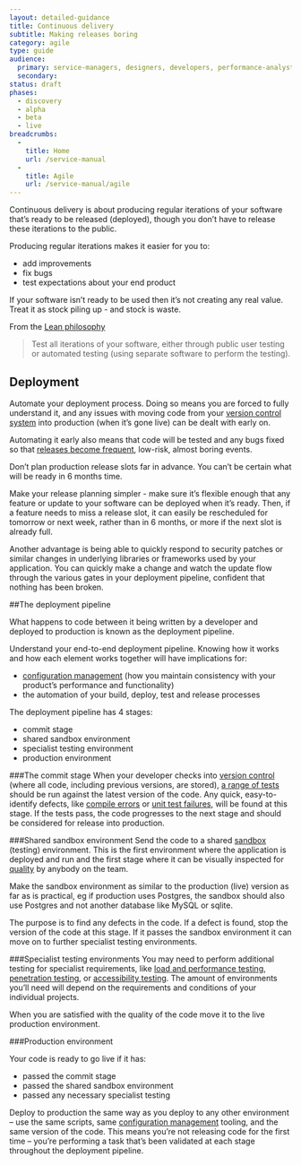 ```yaml
---
layout: detailed-guidance
title: Continuous delivery
subtitle: Making releases boring
category: agile
type: guide
audience:
  primary: service-managers, designers, developers, performance-analysts, user-researchers, content-designers, tech-archs
  secondary:
status: draft
phases:
  - discovery
  - alpha
  - beta
  - live
breadcrumbs:
  -
    title: Home
    url: /service-manual
  -
    title: Agile
    url: /service-manual/agile
---
```


Continuous delivery is about producing regular iterations of your software that’s ready to be released (deployed), though you don’t have to release these iterations to the public.

Producing regular iterations makes it easier for you to:

* add improvements
* fix bugs
* test expectations about your end product

If your software isn’t ready to be used then it’s not creating any real value. Treat it as stock piling up - and stock is waste.

From the [Lean philosophy](http://en.wikipedia.org/wiki/Lean_software_development)

> Test all iterations of your software, either through public user testing or automated testing (using separate software to perform the testing).

## Deployment
Automate your deployment process. Doing so means you are forced to fully understand it, and any issues with moving code from your [version control system](/service-manual/making-software/version-control.html) into production (when it’s gone live) can be dealt with early on.

Automating it early also means that code will be tested and any bugs fixed so that [releases become frequent](/service-manual/making-software/release-strategies.html), low-risk, almost boring events.

Don’t plan production release slots far in advance. You can’t be certain what will be ready in 6 months time.

Make your release planning simpler - make sure it’s flexible enough that any feature or update to your software can be deployed when it’s ready. Then, if a feature needs to miss a release slot, it can easily be rescheduled for tomorrow or next week, rather than in 6 months, or more if the next slot is already full.

Another advantage is being able to quickly respond to security patches or similar changes in underlying  libraries or frameworks used by your application. You can quickly make a change and watch the update flow through the various gates in your deployment pipeline, confident that nothing has been broken.

##The deployment pipeline

What happens to code between it being written by a developer and deployed to production is known as the deployment pipeline.

Understand your end-to-end deployment pipeline. Knowing how it works and how each element works together will have implications for:

* [configuration management](/service-manual/making-software/configuration-management.html) (how you maintain consistency with your product’s performance and functionality)
* the automation of your build, deploy, test and release processes

The deployment pipeline has 4 stages:

* commit stage
* shared sandbox environment
* specialist testing environment
* production environment

###The commit stage
When your developer checks into [version control](/service-manual/making-software/version-control.html) (where all code, including previous versions, are stored), [a range of tests](/service-manual/making-software/testing-in-agile.html) should be run against the latest version of the code. Any quick, easy-to-identify defects, like [compile errors](http://en.wikipedia.org/wiki/Compilation_error) or [unit test failures](https://en.wikipedia.org/wiki/Unit_testing), will be found at this stage. If the tests pass, the code progresses to the next stage and should be considered for release into production.

###Shared sandbox environment
Send the code to a shared [sandbox](/service-manual/making-software/sandbox-and-staging-servers.html) (testing) environment. This is the first environment where the application is deployed and run and the first stage where it can be visually inspected for [quality](/service-manual/agile/quality.html) by anybody on the team.

Make the sandbox environment as similar to the production (live) version as far as is practical, eg if production uses Postgres, the sandbox should also use Postgres and not another database like MySQL or sqlite.

The purpose is to find any defects in the code. If a defect is found, stop the version of the code at this stage. If it passes the sandbox environment it can move on to further specialist testing environments.

###Specialist testing environments
You may need to perform additional testing for specialist requirements, like [load and performance testing](/service-manual/operations/load-and-performance-testing.html), [penetration testing](/service-manual/operations/penetration-testing.html), or [accessibility testing](/service-manual/making-software/accessibility-testing.html). The amount of environments you’ll need will depend on the requirements and conditions of your individual projects.

When you are satisfied with the quality of the code move it to the live production environment.

###Production environment

Your code is ready to go live if it has:

* passed the commit stage
* passed the shared sandbox environment
* passed any necessary specialist testing

Deploy to production the same way as you deploy to any other environment – use the same scripts, same [configuration management](/service-manual/making-software/configuration-management.html) tooling, and the same version of the code.  This means you’re not releasing code for the first time – you’re performing a task that’s been validated at each stage throughout the deployment pipeline.
